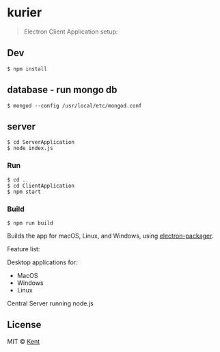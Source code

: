 # kurier



>Electron Client Application setup:

## Dev

```
$ npm install
```

## database - run mongo db
```
$ mongod --config /usr/local/etc/mongod.conf
```

## server
```
$ cd ServerApplication
$ node index.js
```

### Run

```
$ cd ..
$ cd ClientApplication
$ npm start
```

### Build

```
$ npm run build
```



Builds the app for macOS, Linux, and Windows, using [electron-packager](https://github.com/electron-userland/electron-packager).


Feature list:

Desktop applications for:
- MacOS
- Windows
- Linux

Central Server running node.js

## License

MIT © [Kent](http://github.com/onesix)
